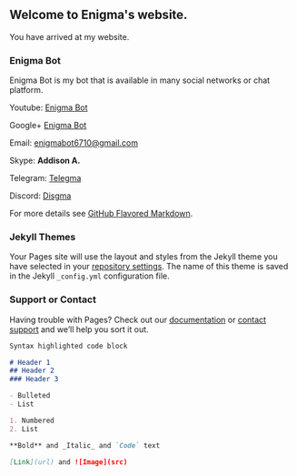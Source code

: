 ## Welcome to Enigma's website.

You have arrived at my website.

### Enigma Bot

Enigma Bot is my bot that is available in many social networks or chat platform.

Youtube: [Enigma Bot](https://www.youtube.com/channel/UC89r9Aw9RUJRfDBlkK87F3A)

Google+ [Enigma Bot](https://plus.google.com/104312482912565328534)

Email: [enigmabot6710@gmail.com](mailto:enigmabot6710@gmail.com)

Skype: **Addison A.**

Telegram: [Telegma](https://t.me/telegmaBot)

Discord: [Disgma](https://discordapp.com/oauth2/authorize?client_id=374036658196185098&scope=bot&permissions=3072)


For more details see [GitHub Flavored Markdown](https://guides.github.com/features/mastering-markdown/).

### Jekyll Themes

Your Pages site will use the layout and styles from the Jekyll theme you have selected in your [repository settings](https://github.com/Xx-Enigma-xX/Xx-Enigma-xX/settings). The name of this theme is saved in the Jekyll `_config.yml` configuration file.

### Support or Contact

Having trouble with Pages? Check out our [documentation](https://help.github.com/categories/github-pages-basics/) or [contact support](https://github.com/contact) and we’ll help you sort it out.

```markdown
Syntax highlighted code block

# Header 1
## Header 2
### Header 3

- Bulleted
- List

1. Numbered
2. List

**Bold** and _Italic_ and `Code` text

[Link](url) and ![Image](src)
```
